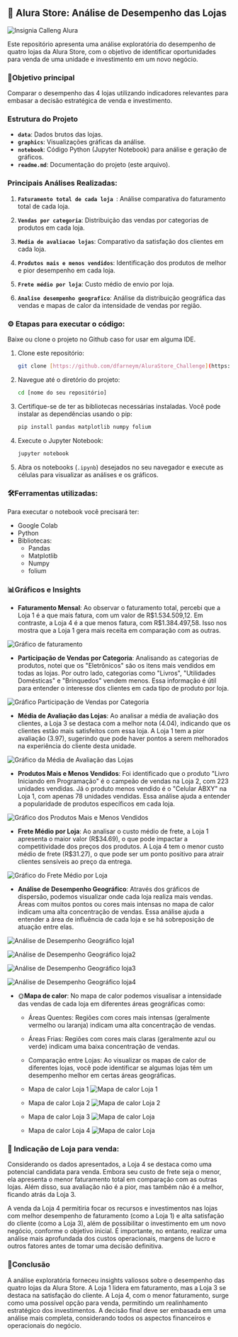 ## 🏢 Alura Store: Análise de Desempenho das Lojas

![Insignia Calleng Alura](insignia/insignia.png)


Este repositório apresenta uma análise exploratória do desempenho de quatro lojas da Alura Store, com o objetivo de identificar oportunidades para venda de uma unidade e investimento em um novo negócio.

### 🎯Objetivo principal

Comparar o desempenho das 4 lojas utilizando indicadores relevantes para embasar a decisão estratégica de venda e investimento.

### Estrutura do Projeto 

- **`data`**: Dados brutos das lojas.
- **`graphics`**: Visualizações gráficas da análise.
- **`notebook`**:  Código Python (Jupyter Notebook) para análise e geração de gráficos.
- **`readme.md`**: Documentação do projeto (este arquivo).

### Principais Análises Realizadas:

1.  **`Faturamento total de cada loja `**: Análise comparativa do faturamento total de cada loja.

2.  **`Vendas por categoria`**: Distribuição das vendas por categorias de produtos em cada loja.

3.  **`Media de avaliacao lojas`**:  Comparativo da satisfação dos clientes em cada loja.

4.  **`Produtos mais e menos vendidos`**:  Identificação dos produtos de melhor e pior desempenho em cada loja.

5.  **`Frete médio por loja`**: Custo médio de envio por loja.

6.  **`Analise desempenho geografico`**: Análise da distribuição geográfica das vendas e mapas de calor da intensidade de vendas por região.


### ⚙ Etapas para executar o código:

Baixe ou clone o projeto no Github caso for usar em alguma IDE.

1.  Clone este repositório:
    ```bash
    git clone [https://github.com/dfarneym/AluraStore_Challenge](https://github.com/dfarneym/AluraStore_Challenge)
    ```
2.  Navegue até o diretório do projeto:
    ```bash
    cd [nome do seu repositório]
    ```
3.  Certifique-se de ter as bibliotecas necessárias instaladas. Você pode instalar as dependências usando o pip:
    ```bash
    pip install pandas matplotlib numpy folium
    ```
4.  Execute o Jupyter Notebook:
    ```bash
    jupyter notebook
    ```
5.  Abra os notebooks (`.ipynb`) desejados no seu navegador e execute as células para visualizar as análises e os gráficos.

### 🛠️Ferramentas utilizadas:

Para executar o notebook você precisará ter:
 - Google Colab
 - Python 
 - Bibliotecas:
   - Pandas
   - Matplotlib
   - Numpy
   - folium

### 📊Gráficos e Insights

* **Faturamento Mensal**: Ao observar o faturamento total, percebi que a Loja 1 é a que mais fatura, com um valor de R\$1.534.509,12. Em contraste, a Loja 4 é a que menos fatura, com R\$1.384.497,58. Isso nos mostra que a Loja 1 gera mais receita em comparação com as outras.

![Gráfico de faturamento](graphics/faturamento.png)

* **Participação de Vendas por Categoria**: Analisando as categorias de produtos, notei que os "Eletrônicos" são os itens mais vendidos em todas as lojas. Por outro lado, categorias como "Livros", "Utilidades Domésticas" e "Brinquedos" vendem menos. Essa informação é útil para entender o interesse dos clientes em cada tipo de produto por loja.

![Gráfico Participação de Vendas por Categoria](graphics/vendas_por_categoria.png)

* **Média de Avaliação das Lojas**: Ao analisar a média de avaliação dos clientes, a Loja 3 se destaca com a melhor nota (4.04), indicando que os clientes estão mais satisfeitos com essa loja. A Loja 1 tem a pior avaliação (3.97), sugerindo que pode haver pontos a serem melhorados na experiência do cliente desta unidade.

![Gráfico da Média de Avaliação das Lojas](graphics/media_de_avaliacao.png)

* **Produtos Mais e Menos Vendidos**: Foi identificado que o produto "Livro Iniciando em Programação" é o campeão de vendas na Loja 2, com 223 unidades vendidas. Já o produto menos vendido é o "Celular ABXY" na Loja 1, com apenas 78 unidades vendidas. Essa análise ajuda a entender a popularidade de produtos específicos em cada loja.

![Gráfico dos Produtos Mais e Menos Vendidos](graphics/pd_mais_menos_vendidos.png)

* **Frete Médio por Loja**: Ao analisar o custo médio de frete, a Loja 1 apresenta o maior valor (R$34.69), o que pode impactar a competitividade dos preços dos produtos. A Loja 4 tem o menor custo médio de frete (R\$31.27), o que pode ser um ponto positivo para atrair clientes sensíveis ao preço da entrega.

![Gráfico do Frete Médio por Loja](graphics/frete_medio_loja.png)

* **Análise de Desempenho Geográfico**: Através dos gráficos de dispersão, podemos visualizar onde cada loja realiza mais vendas. Áreas com muitos pontos ou cores mais intensas no mapa de calor indicam uma alta concentração de vendas. Essa análise ajuda a entender a área de influência de cada loja e se há sobreposição de atuação entre elas.

![Análise de Desempenho Geográfico loja1](graphics/dispersao_loja1.png)

![Análise de Desempenho Geográfico loja2](graphics/dispersao_loja2.png)

![Análise de Desempenho Geográfico loja3](graphics/dispersao_loja3.png)

![Análise de Desempenho Geográfico loja4](graphics/dispersao_loja4.png)

* 🌞**Mapa de calor**: No mapa de calor podemos visualisar a intensidade das vendas de cada loja em diferentes áreas geográficas como:
    - Áreas Quentes: Regiões com cores mais intensas (geralmente vermelho ou laranja) indicam uma alta concentração de vendas.
    - Áreas Frias: Regiões com cores mais claras (geralmente azul ou verde) indicam uma baixa concentração de vendas.
    - Comparação entre Lojas: Ao visualizar os mapas de calor de diferentes lojas, você pode identificar se algumas lojas têm um desempenho melhor em certas áreas geográficas.

  - Mapa de calor Loja 1
![Mapa de calor Loja 1](graphics/mapa_calor_loja1.png)
  - Mapa de calor Loja 2
![Mapa de calor Loja 2](graphics/mapa_calor_loja2.png)
  - Mapa de calor Loja 3
![Mapa de calor Loja ](graphics/mapa_calor_loja3.png)
  - Mapa de calor Loja 4
![Mapa de calor Loja ](graphics/mapa_calor_loja4.png)

### 🤝 Indicação de Loja para venda:
Considerando os dados apresentados, a Loja 4 se destaca como uma potencial candidata para venda. Embora seu custo de frete seja o menor, ela apresenta o menor faturamento total em comparação com as outras lojas. Além disso, sua avaliação não é a pior, mas também não é a melhor, ficando atrás da Loja 3.

A venda da Loja 4 permitiria focar os recursos e investimentos nas lojas com melhor desempenho de faturamento (como a Loja 1) e alta satisfação do cliente (como a Loja 3), além de possibilitar o investimento em um novo negócio, conforme o objetivo inicial. É importante, no entanto, realizar uma análise mais aprofundada dos custos operacionais, margens de lucro e outros fatores antes de tomar uma decisão definitiva.

### 🚀Conclusão

A análise exploratória forneceu insights valiosos sobre o desempenho das quatro lojas da Alura Store. A Loja 1 lidera em faturamento, mas a Loja 3 se destaca na satisfação do cliente. A Loja 4, com o menor faturamento, surge como uma possível opção para venda, permitindo um realinhamento estratégico dos investimentos. A decisão final deve ser embasada em uma análise mais completa, considerando todos os aspectos financeiros e operacionais do negócio.
